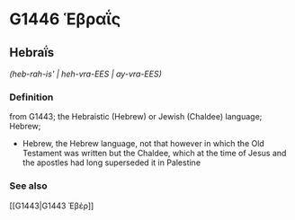 # G1446 Ἑβραΐς

## Hebraḯs

_(heb-rah-is' | heh-vra-EES | ay-vra-EES)_

### Definition

from G1443; the Hebraistic (Hebrew) or Jewish (Chaldee) language; Hebrew; 

- Hebrew, the Hebrew language, not that however in which the Old Testament was written but the Chaldee, which at the time of Jesus and the apostles had long superseded it in Palestine

### See also

[[G1443|G1443 Ἐβέρ]]
